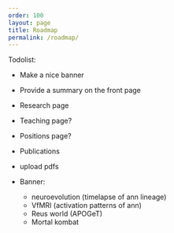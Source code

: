 ```yaml
---
order: 100
layout: page
title: Roadmap
permalink: /roadmap/
---
```


Todolist:
 - Make a nice banner
 - Provide a summary on the front page
 - Research page
 - Teaching page?
 - Positions page?
 - Publications
 - upload pdfs

 - Banner:
    - neuroevolution (timelapse of ann lineage)
    - VfMRI (activation patterns of ann)
    - Reus world (APOGeT)
    - Mortal kombat
